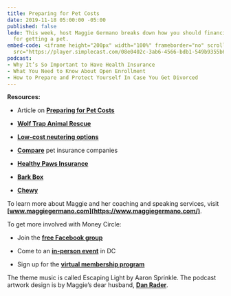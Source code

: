 ```yaml
---
title: Preparing for Pet Costs
date: 2019-11-18 05:00:00 -05:00
published: false
lede: This week, host Maggie Germano breaks down how you should financially prepare
  for getting a pet.
embed-code: <iframe height="200px" width="100%" frameborder="no" scrolling="no" seamless
  src="https://player.simplecast.com/08e0402c-3ab6-4566-bdb1-549b9355b603?dark=false"></iframe>
podcast:
- Why It’s So Important to Have Health Insurance
- What You Need to Know About Open Enrollment
- How to Prepare and Protect Yourself In Case You Get Divorced
---
```


**Resources:**

* Article on **[Preparing for Pet Costs](https://www.maggiegermano.com/blog/financially-preparing-to-get-a-pet/)**

* **[Wolf Trap Animal Rescue](https://wolftrapanimalrescue.com/)**

* **[Low-cost neutering options](https://www.aspca.org/pet-care/general-pet-care/low-cost-spayneuter-programs)**

* **[Compare](https://www.petinsurancereview.com/dog-insurance)** pet insurance companies

* **[Healthy Paws Insurance](http://refer.healthypawspetinsurance.com/Mary94)**

* **[Bark Box](http://www.barkbox.com/r/4T4XNS07YN)**

* **[Chewy](https://dashboard.simplecast.com/episodes/www.chewy.com)**

To learn more about Maggie and her coaching and speaking services, visit **[www.maggiegermano.com](https://www.maggiegermano.com/)**.

To get more involved with Money Circle:

* Join the **[free Facebook group](https://www.facebook.com/groups/MoneyCircleGroup)**

* Come to an **[in-person event](https://www.maggiegermano.com/moneycircle/)** in DC

* Sign up for the **[virtual membership program](https://maggiegermano.podia.com/inner-circle)**

The theme music is called Escaping Light by Aaron Sprinkle. The podcast artwork design is by Maggie’s dear husband, **[Dan Rader](https://danrdesign.com/)**.